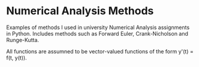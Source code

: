 # Numerical Analysis Methods

Examples of methods I used in university Numerical Analysis assignments in Python. Includes methods such as Forward Euler, Crank-Nicholson and Runge-Kutta.

All functions are assumned to be vector-valued functions of the form y'(t) = f(t, y(t)).
